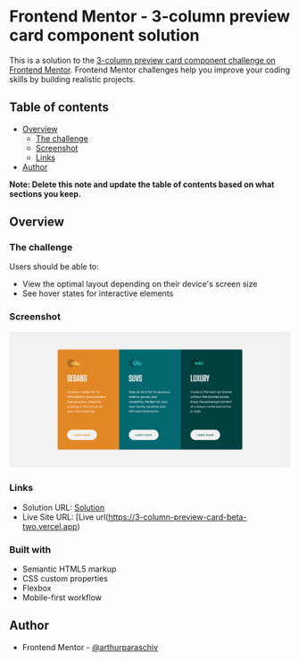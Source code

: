 # Frontend Mentor - 3-column preview card component solution

This is a solution to the [3-column preview card component challenge on Frontend Mentor](https://www.frontendmentor.io/challenges/3column-preview-card-component-pH92eAR2-). Frontend Mentor challenges help you improve your coding skills by building realistic projects.

## Table of contents

- [Overview](#overview)
  - [The challenge](#the-challenge)
  - [Screenshot](#screenshot)
  - [Links](#links)
- [Author](#author)

**Note: Delete this note and update the table of contents based on what sections you keep.**

## Overview

### The challenge

Users should be able to:

- View the optimal layout depending on their device's screen size
- See hover states for interactive elements

### Screenshot

![](./screenshot.png)

### Links

- Solution URL: [Solution](https://github.com/arthurparaschiv/3-column-preview-card)
- Live Site URL: [Live url(https://3-column-preview-card-beta-two.vercel.app)

### Built with

- Semantic HTML5 markup
- CSS custom properties
- Flexbox
- Mobile-first workflow

## Author

- Frontend Mentor - [@arthurparaschiv](https://www.frontendmentor.io/profile/yourusername)
